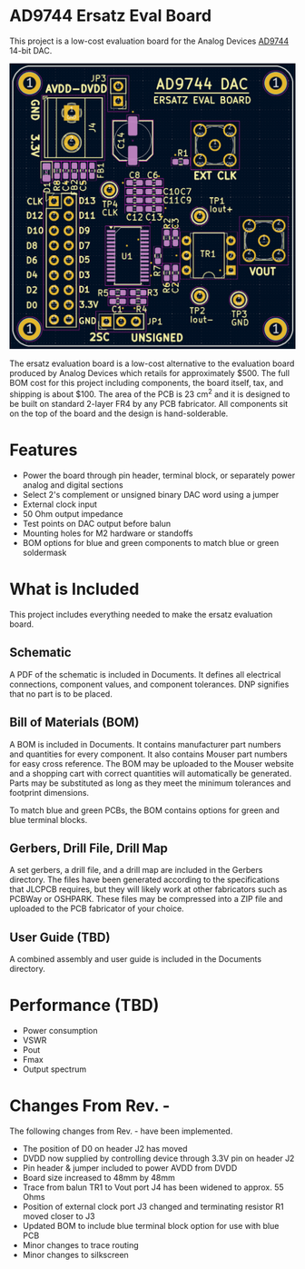 # AD9744 Ersatz Eval Board
This project is a low-cost evaluation board for the Analog Devices [AD9744](https://www.analog.com/media/en/technical-documentation/data-sheets/AD9744.pdf) 14-bit DAC.

![Layout](https://github.com/DarkArtLabs/AD9744-Ersatz-Eval-Board-Rev.-A/blob/main/Pictures/AD9744%20Ersatz%20Eval%20Board%20Rev.%20A%20Front.png)

  The ersatz evaluation board is a low-cost alternative to the evaluation board produced by Analog Devices which retails for approximately $500. The full BOM cost for this project including components, the board itself, tax, and shipping is about $100. 
The area of the PCB is 23 cm<sup>2</sup> and it is designed to be built on standard 2-layer FR4 by any PCB fabricator. All components sit on the top of the board and the design is hand-solderable. 

# Features
  - Power the board through pin header, terminal block, or separately power analog and digital sections
  - Select 2's complement or unsigned binary DAC word using a jumper
  - External clock input
  - 50 Ohm output impedance
  - Test points on DAC output before balun
  - Mounting holes for M2 hardware or standoffs
  - BOM options for blue and green components to match blue or green soldermask

# What is Included
This project includes everything needed to make the ersatz evaluation board. 

## Schematic
A PDF of the schematic is included in Documents. It defines all electrical connections, component values, and component tolerances. DNP signifies that no part is to be placed.

## Bill of Materials (BOM)
A BOM is included in Documents. It contains manufacturer part numbers and quantities for every component. It also contains Mouser part numbers for easy cross reference. The BOM may be uploaded to the Mouser website and a shopping cart with correct quantities will automatically be generated. Parts may be substituted as long as they meet the minimum tolerances and footprint dimensions. 

To match blue and green PCBs, the BOM contains options for green and blue terminal blocks.

## Gerbers, Drill File, Drill Map
A set gerbers, a drill file, and a drill map are included in the Gerbers directory. The files have been generated according to the specifications that JLCPCB requires, but they will likely work at other fabricators such as PCBWay or OSHPARK. These files may be compressed into a ZIP file and uploaded to the PCB fabricator of your choice.

## User Guide (TBD)
A combined assembly and user guide is included in the Documents directory. 

# Performance (TBD)
  - Power consumption
  - VSWR
  - Pout
  - Fmax
  - Output spectrum

# Changes From Rev. -
The following changes from Rev. - have been implemented.
  - The position of D0 on header J2 has moved
  - DVDD now supplied by controlling device through 3.3V pin on header J2
  - Pin header & jumper included to power AVDD from DVDD
  - Board size increased to 48mm by 48mm
  - Trace from balun TR1 to Vout port J4 has been widened to approx. 55 Ohms
  - Position of external clock port J3 changed and terminating resistor R1 moved closer to J3
  - Updated BOM to include blue terminal block option for use with blue PCB
  - Minor changes to trace routing
  - Minor changes to silkscreen

